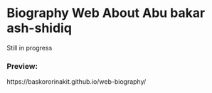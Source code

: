 # Biography Web About Abu bakar ash-shidiq
Still in progress
<h3>Preview:</h3>https://baskororinakit.github.io/web-biography/
